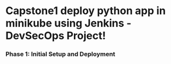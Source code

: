 # Capstone1 deploy python app in minikube using Jenkins - DevSecOps Project!
### **Phase 1: Initial Setup and Deployment**
